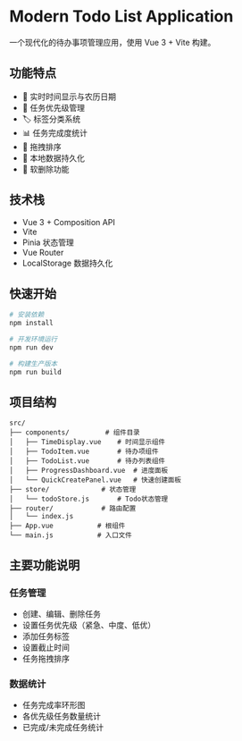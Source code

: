 # Modern Todo List Application

一个现代化的待办事项管理应用，使用 Vue 3 + Vite 构建。

## 功能特点

- 📅 实时时间显示与农历日期
- 🎯 任务优先级管理
- 🏷️ 标签分类系统
- 📊 任务完成度统计
- 🔄 拖拽排序
- 💾 本地数据持久化
- 🌙 软删除功能

## 技术栈

- Vue 3 + Composition API
- Vite
- Pinia 状态管理
- Vue Router
- LocalStorage 数据持久化

## 快速开始

```bash
# 安装依赖
npm install

# 开发环境运行
npm run dev

# 构建生产版本
npm run build
```

## 项目结构

```
src/
├── components/         # 组件目录
│   ├── TimeDisplay.vue    # 时间显示组件
│   ├── TodoItem.vue       # 待办项组件
│   ├── TodoList.vue       # 待办列表组件
│   ├── ProgressDashboard.vue  # 进度面板
│   └── QuickCreatePanel.vue   # 快速创建面板
├── store/             # 状态管理
│   └── todoStore.js       # Todo状态管理
├── router/            # 路由配置
│   └── index.js
├── App.vue           # 根组件
└── main.js           # 入口文件
```

## 主要功能说明

### 任务管理
- 创建、编辑、删除任务
- 设置任务优先级（紧急、中度、低优）
- 添加任务标签
- 设置截止时间
- 任务拖拽排序

### 数据统计
- 任务完成率环形图
- 各优先级任务数量统计
- 已完成/未完成任务统计


